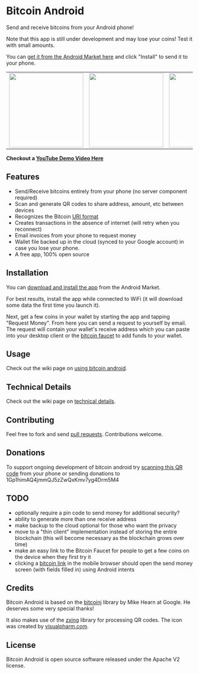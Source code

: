 Bitcoin Android
==============

Send and receive bitcoins from your Android phone!

Note that this app is still under development and may lose your coins!  Test it with small amounts.

You can [get it from the Android Market here](https://market.android.com/details?id=com.bitcoinandroid) and click "Install" to send it to your phone.

<table>
  <tr>
    <td><img src="https://github.com/barmstrong/bitcoin-android/raw/master/screenshots/btc1.png" width="200" /></td>    
    <td><img src="https://github.com/barmstrong/bitcoin-android/raw/master/screenshots/btc2.png" width="200" /></td>
    <td><img src="https://github.com/barmstrong/bitcoin-android/raw/master/screenshots/btc3.png" width="200" /></td>
    <td><img src="https://github.com/barmstrong/bitcoin-android/raw/master/screenshots/btc4.png" width="200" /></td>
  </tr>
</table>

**Checkout a [YouTube Demo Video Here](http://www.youtube.com/watch?v=W6EucS5RS24)**

Features
--------

* Send/Receive bitcoins entirely from your phone (no server component required)
* Scan and generate QR codes to share address, amount, etc between devices
* Recognizes the Bitcoin [URI format](https://en.bitcoin.it/wiki/URI_Scheme)
* Creates transactions in the absence of internet (will retry when you reconnect)
* Email invoices from your phone to request money
* Wallet file backed up in the cloud (synced to your Google account) in case you lose your phone.
* A free app, 100% open source

Installation
-------------

You can [download and install the app](https://market.android.com/details?id=com.bitcoinandroid) from the Android Market.

For best results, install the app while connected to WiFi (it will download some data the first time you launch it).

Next, get a few coins in your wallet by starting the app and tapping "Request Money".  From here you can send a request to yourself by email.  The request will contain your wallet's receive address which you can paste into your desktop client or the [bitcoin faucet](https://freebitcoins.appspot.com/) to add funds to your wallet.

Usage
-----

Check out the wiki page on [using bitcoin android](https://github.com/barmstrong/bitcoin-android/wiki/Using-Your-Bitcoin-Wallet).

Technical Details
-----------------

Check out the wiki page on [technical details](https://github.com/barmstrong/bitcoin-android/wiki/Technical-Details).

Contributing
------------

Feel free to fork and send [pull requests](http://help.github.com/fork-a-repo/).  Contributions welcome.

Donations
---------

To support ongoing development of bitcoin android try [scanning this QR code](http://qrcode.kaywa.com/img.php?s=6&d=bitcoin%3A1Gp1himAQ4jmmQJ5zZwQxKmv7yg4Drm5M4%3Fmessage%3DThank%2520you%2520for%2520supporting%2520bitcoin%2520android%21) from your phone or sending donations to 1Gp1himAQ4jmmQJ5zZwQxKmv7yg4Drm5M4

TODO
----

* optionally require a pin code to send money for additional security?
* ability to generate more than one receive address
* make backup to the cloud optional for those who want the privacy
* move to a "thin client" implementation instead of storing the entire blockchain (this will become necessary as the blockchain grows over time)
* make an easy link to the Bitcoin Faucet for people to get a few coins on the device when they first try it
* clicking a [bitcoin link](https://en.bitcoin.it/wiki/URI_Scheme) in the mobile browser should open the send money screen (with fields filled in) using Android intents

Credits
-------

Bitcoin Android is based on the [bitcoinj](http://code.google.com/p/bitcoinj/) library by Mike Hearn at Google.  He deserves some very special thanks!

It also makes use of the [zxing](http://code.google.com/p/zxing/) library for processing QR codes.  The icon was created by [visualpharm.com](http://www.visualpharm.com/).

License
-------

Bitcoin Android is open source software released under the Apache V2 license.
